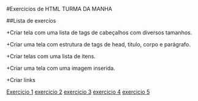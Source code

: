 #Exercicios de HTML TURMA DA MANHA

##Lista de exercíos

+Criar tela com uma lista de tags de cabeçalhos com diversos tamanhos.

+Criar uma tela com estrutura de tags de head, titulo, corpo e parágrafo.

+Criar telas com uma lista de itens.

+Criar uma tela com uma imagem inserida.

+Criar links





[Exercicio 1](html/Public/atividade_1.html)
[exercicio 2](html/Public/atividade_2.html)
[exercicio 3](html/Public/atividade_3.html)
[exercicio 4](html/Public/atividade_4.html)
[exercicio 5](html/Public/atividade_5.html)
